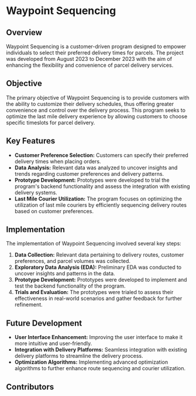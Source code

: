 # Waypoint Sequencing

## Overview

Waypoint Sequencing is a customer-driven program designed to empower individuals to select their preferred delivery times for parcels. The project was developed from August 2023 to December 2023 with the aim of enhancing the flexibility and convenience of parcel delivery services.

## Objective

The primary objective of Waypoint Sequencing is to provide customers with the ability to customize their delivery schedules, thus offering greater convenience and control over the delivery process. This program seeks to optimize the last mile delivery experience by allowing customers to choose specific timeslots for parcel delivery.

## Key Features

- **Customer Preference Selection:** Customers can specify their preferred delivery times when placing orders.
- **Data Analysis:** Relevant data was analyzed to uncover insights and trends regarding customer preferences and delivery patterns.
- **Prototype Development:** Prototypes were developed to trial the program's backend functionality and assess the integration with existing delivery systems.
- **Last Mile Courier Utilization:** The program focuses on optimizing the utilization of last mile couriers by efficiently sequencing delivery routes based on customer preferences.

## Implementation

The implementation of Waypoint Sequencing involved several key steps:

1. **Data Collection:** Relevant data pertaining to delivery routes, customer preferences, and parcel volumes was collected.
2. **Exploratory Data Analysis (EDA):** Preliminary EDA was conducted to uncover insights and patterns in the data.
3. **Prototype Development:** Prototypes were developed to implement and test the backend functionality of the program.
4. **Trials and Evaluation:** The prototypes were trialed to assess their effectiveness in real-world scenarios and gather feedback for further refinement.

## Future Development

- **User Interface Enhancement:** Improving the user interface to make it more intuitive and user-friendly.
- **Integration with Delivery Platforms:** Seamless integration with existing delivery platforms to streamline the delivery process.
- **Optimization Algorithms:** Implementing advanced optimization algorithms to further enhance route sequencing and courier utilization.

## Contributors
